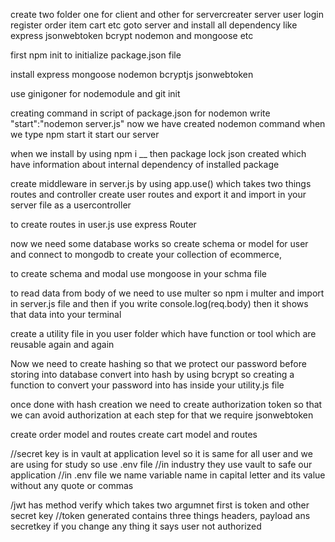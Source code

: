 create two folder one for client and other for servercreater server
user login register order item cart etc
goto server and install all dependency like express jsonwebtoken bcrypt nodemon and mongoose etc

first npm init to initialize package.json file

install express mongoose nodemon bcryptjs jsonwebtoken

use ginigoner for nodemodule
and git init

creating command in script of package.json for nodemon
write "start":"nodemon server.js"  now we have created nodemon command
when we type npm start it start our server

when we install by using npm i __ then  package lock json created which have information about internal dependency of installed package

 create middleware in server.js by using app.use() which takes two things routes and controller
 create user routes and export it and import in your server file as  a usercontroller

 to create routes in user.js use express Router

now we need some database works so create schema or model for user and connect to mongodb to create your collection of ecommerce, 

to create schema and modal use mongoose in your schma file

to read data from body of we need to use multer so npm i multer and import in server.js file and then
if you write console.log(req.body) then it shows that data into your terminal

create a utility file in you user folder which have function or tool which are reusable again and again

Now we need to create hashing so that we protect our password before storing into database convert into hash by using bcrypt so creating a function to convert your password into has inside your utility.js file   

once done with hash creation we need to create authorization token so that we can avoid authorization at each step 
for that we require jsonwebtoken

create order model and routes
create cart model and routes

//secret key is in vault at application level so it is same for all user and we are using for study so use .env file
//in industry they use vault to safe our application
//in .env file we name variable name in capital letter and its value without any quote or commas

/jwt has method verify which takes two argumnet first is token and other secret key
//token generated contains three things headers, payload ans secretkey if you change any thing it says user not authorized
